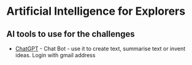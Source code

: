 # Artificial Intelligence for Explorers

## AI tools to use for the challenges

- [ChatGPT](https://chat.openai.com/) - Chat Bot - use it to create text, summarise text or invent ideas. Login with gmail address





